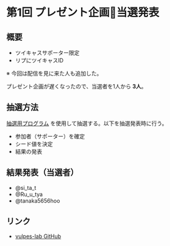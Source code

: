 # 第1回 プレゼント企画🎁当選発表

## 概要

- ツイキャスサポーター限定
- リプにツイキャスID

※ 今回は配信を見に来た人も追加した。

プレゼント企画が遅くなったので、当選者を1人から **3人**。

## 抽選方法

[抽選用プログラム](https://github.com/vulpes-lab/vulpes-lab.github.io/blob/master/stream/present_1st/result.py) を使用して抽選する。以下を抽選発表時に行う。

- 参加者（サポーター）を確定
- シード値を決定
- 結果の発表

## 結果発表（当選者）

- @si_ta_t
- @Ru_u_tya
- @tanaka5656hoo

## リンク

- [vulpes-lab GitHub](https://github.com/vulpes-lab/vulpes-lab.github.io)
